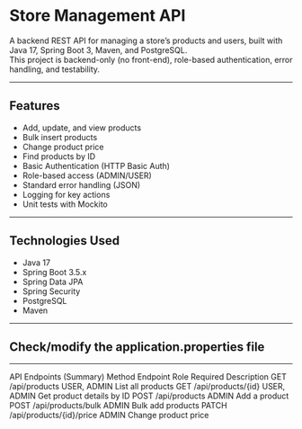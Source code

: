 # Store Management API

A backend REST API for managing a store’s products and users, built with Java 17, Spring Boot 3, Maven, and PostgreSQL.  
This project is backend-only (no front-end), role-based authentication, error handling, and testability.

---

## Features

- Add, update, and view products
- Bulk insert products
- Change product price
- Find products by ID
- Basic Authentication (HTTP Basic Auth)
- Role-based access (ADMIN/USER)
- Standard error handling (JSON)
- Logging for key actions
- Unit tests with Mockito

---

## Technologies Used

- Java 17
- Spring Boot 3.5.x
- Spring Data JPA
- Spring Security
- PostgreSQL
- Maven

---

## Check/modify the application.properties file

---

API Endpoints (Summary)
Method	Endpoint	           Role Required   Description
GET	/api/products	           USER, ADMIN	   List all products
GET	/api/products/{id}	   USER, ADMIN	   Get product details by ID
POST	/api/products	           ADMIN       	   Add a product
POST	/api/products/bulk	   ADMIN	   Bulk add products
PATCH	/api/products/{id}/price   ADMIN	   Change product price